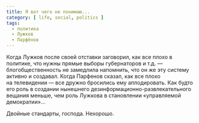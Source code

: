```yaml
---
title: Я вот чего не понимаю...
category: [ life, social, politics ]
tags:
  - политика
  - Лужков
  - Парфёнов
---
```

Когда Лужков после своей отставки заговорил, как все плохо в политике, что нужны прямые выборы губернаторов и т.д. —
блогобщественность не замедлила напомнить, что он же эту систему активно и создавал. Когда Парфенов сказал, как все
плохо на телевидении — все дружно бросились ему аплодировать. Как будто его роль в создании нынешнего
дезинформационно-развлекательного вещания меньше, чем роль Лужкова в становлении «управляемой демократии»...

Двойные стандарты, господа. Нехорошо.

